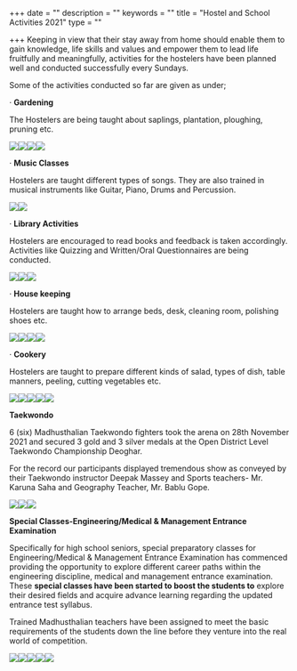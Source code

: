 +++
date = ""
description = ""
keywords = ""
title = "Hostel and School Activities 2021"
type = ""

+++
Keeping in view that their stay away from home should enable them to gain knowledge, life skills and values and empower them to lead life fruitfully and meaningfully, activities for the hostelers have been planned well and conducted successfully every Sundays.

Some of the activities conducted so far are given as under;

· **Gardening**

The Hostelers are being taught about saplings, plantation, ploughing, pruning etc.

![](/uploads/2021/12/13/whatsapp-image-2021-12-13-at-10-20-22-am-1.jpeg)![](/uploads/2021/12/13/whatsapp-image-2021-12-09-at-2-43-05-pm-1.jpeg)![](/uploads/2021/12/13/whatsapp-image-2021-12-13-at-10-20-23-am-1.jpeg)![](/uploads/2021/12/13/whatsapp-image-2021-12-09-at-2-43-13-pm.jpeg)

· **Music Classes**

Hostelers are taught different types of songs. They are also trained in musical instruments like Guitar, Piano, Drums and Percussion.

![](/uploads/2021/12/13/whatsapp-image-2021-12-13-at-10-20-20-am.jpeg)![](/uploads/2021/12/13/whatsapp-image-2021-12-13-at-10-20-19-am-1.jpeg)

· **Library Activities**

Hostelers are encouraged to read books and feedback is taken accordingly. Activities like Quizzing and Written/Oral Questionnaires are being conducted.

![](/uploads/2021/12/13/whatsapp-image-2021-12-13-at-10-20-23-am.jpeg)![](/uploads/2021/12/13/whatsapp-image-2021-12-13-at-10-20-21-am.jpeg)![](/uploads/2021/12/13/whatsapp-image-2021-12-13-at-10-20-24-am.jpeg)

· **House keeping**

Hostelers are taught how to arrange beds, desk, cleaning room, polishing shoes etc.

![](/uploads/2021/12/13/whatsapp-image-2021-12-13-at-10-20-20-am-1.jpeg)![](/uploads/2021/12/13/whatsapp-image-2021-12-09-at-2-43-02-pm-2.jpeg)![](/uploads/2021/12/13/whatsapp-image-2021-12-09-at-2-43-04-pm.jpeg)![](/uploads/2021/12/13/whatsapp-image-2021-12-13-at-10-20-23-am-3.jpeg)

· **Cookery**

Hostelers are taught to prepare different kinds of salad, types of dish, table manners, peeling, cutting vegetables etc.

![](/uploads/2021/12/13/whatsapp-image-2021-12-13-at-10-20-22-am.jpeg)![](/uploads/2021/12/13/whatsapp-image-2021-12-12-at-11-29-49-am.jpeg)![](/uploads/2021/12/13/whatsapp-image-2021-12-09-at-2-43-12-pm.jpeg)![](/uploads/2021/12/13/whatsapp-image-2021-12-13-at-10-20-23-am-2.jpeg)![](/uploads/2021/12/13/whatsapp-image-2021-12-09-at-2-43-02-pm-1.jpeg)

**Taekwondo**

6 (six) Madhusthalian Taekwondo fighters took the arena on 28th November 2021 and secured 3 gold and 3 silver medals at the Open District Level Taekwondo Championship Deoghar. 

For the record our participants displayed tremendous show as conveyed by their Taekwondo instructor Deepak Massey and Sports teachers- Mr. Karuna Saha and Geography Teacher, Mr. Bablu Gope.

![](/uploads/2021/12/13/whatsapp-image-2021-12-09-at-2-38-06-pm.jpeg)![](/uploads/2021/12/13/whatsapp-image-2021-12-09-at-2-38-07-pm-1.jpeg)![](/uploads/2021/12/13/whatsapp-image-2021-12-09-at-2-38-11-pm.jpeg)

**Special Classes-Engineering/Medical & Management Entrance Examination**

Specifically for high school seniors, special preparatory classes for Engineering/Medical & Management Entrance Examination has commenced providing the opportunity to explore different career paths within the engineering discipline, medical and management entrance examination. These **special classes have been started to boost the students to** explore their desired fields and acquire advance learning regarding the updated entrance test syllabus.

Trained Madhusthalian teachers have been assigned to meet the basic requirements of the students down the line before they venture into the real world of competition.

![](/uploads/2021/12/13/whatsapp-image-2021-12-11-at-12-32-20-pm.jpeg)![](/uploads/2021/12/13/whatsapp-image-2021-12-13-at-10-31-34-am-2.jpeg)![](/uploads/2021/12/13/whatsapp-image-2021-12-13-at-10-31-34-am-1.jpeg)![](/uploads/2021/12/13/whatsapp-image-2021-12-13-at-10-31-34-am-3.jpeg)![](/uploads/2021/12/13/whatsapp-image-2021-12-13-at-10-31-34-am.jpeg)